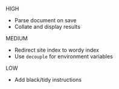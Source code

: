 HIGH

* Parse document on save
* Collate and display results

MEDIUM

* Redirect site index to wordy index
* Use `decouple` for environment variables

LOW

* Add black/tidy instructions

